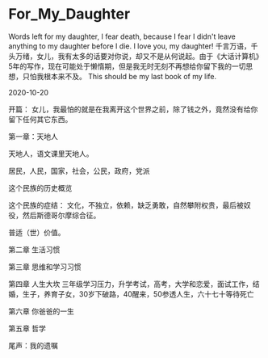 # For_My_Daughter
Words left for my daughter, I fear death, because I fear I didn't leave anything to my daughter before I die. I love you, my daughter!
千言万语，千头万绪，女儿，我有太多的话要对你说，却又不是从何说起。由于《大话计算机》5年的写作，现在可能处于懒惰期，但是我无时无刻不再想给你留下我的一切思想，只怕我根本来不及。
This should be my last book of my life.

2020-10-20 

开篇：
女儿，我最怕的就是在我离开这个世界之前，除了钱之外，竟然没有给你留下任何其它东西。

第一章：天地人

天地人，语文课里天地人。

居民，人民，国家，社会，公民，政府，党派

这个民族的历史概览

这个民族的症结： 文化，不独立，依赖，缺乏勇敢，自然攀附权贵，最后被奴役，然后斯德哥尔摩综合征。

普适（世）价值。

第二章 生活习惯


第三章 思维和学习习惯

第四章 人生大坎  三年级学习压力，升学考试，高考，大学和恋爱，面试工作，结婚，生子，养育子女，30岁下破路，40醒来，50参透人生，六十七十等待死亡


第六章 你爸爸的一生


第五章 哲学

尾声：我的遗嘱
